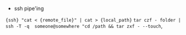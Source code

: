 * ssh pipe'ing

`{ssh} "cat < {remote_file}" | cat > {local_path}`
`tar czf - folder | ssh -T -q  someone@somewhere "cd /path && tar zxf - --touch`,
